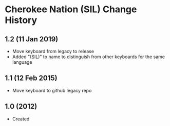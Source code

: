 Cherokee Nation (SIL) Change History
=======================

1.2 (11 Jan 2019)
-----------------
* Move keyboard from legacy to release
* Added "(SIL)" to name to distinguish from other keyboards for the same language

1.1 (12 Feb 2015)
-----------------
* Move keyboard to github legacy repo

1.0 (2012)
-----------------
* Created
